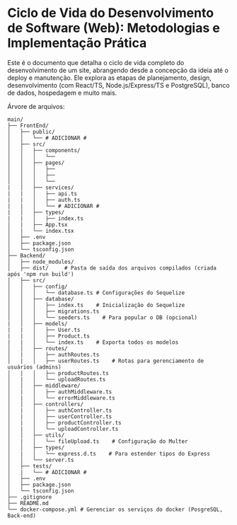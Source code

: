 # Ciclo de Vida do Desenvolvimento de Software (Web): Metodologias e Implementação Prática

Este é o documento que detalha o ciclo de vida completo do desenvolvimento de um site, abrangendo desde a concepção da ideia até o deploy e manutenção. Ele explora as etapas de planejamento, design, desenvolvimento (com React/TS, Node.js/Express/TS e PostgreSQL), banco de dados, hospedagem e muito mais.

Árvore de arquivos:

    main/
    ├── FrontEnd/
    │   ├── public/
    │   │   └── # ADICIONAR #
    │   ├── src/
    │   │   ├── components/
    │   │	│   └── 
    │   │	├── pages/
    │   │   │   ├── 
    │   │   │   ├── 
    │   │   │   └── 
    |   │   ├── services/
    |   |   │   ├── api.ts
    |   |   │   ├── auth.ts
    |   |   │   └── # ADICIONAR #
    |   │   ├── types/
    |   |   │   ├── index.ts
    │   |   ├── App.tsx
    │   |   └── index.tsx
    │   ├── .env
    │   ├── package.json
    │   └── tsconfig.json
    ├── Backend/
    │   ├── node_modules/
    │   ├── dist/     # Pasta de saída dos arquivos compilados (criada após 'npm run build')
    │   ├── src/
    │   │   ├── config/
    │   │	│   └── database.ts # Configurações do Sequelize
    │   │	├── database/
    │   │   │   ├── index.ts    # Inicialização do Sequelize
    │   │   │   ├── migrations.ts
    │   │   │   └── seeders.ts    # Para popular o DB (opcional)
    |   │   ├── models/
    |   |   │   ├── User.ts
    |   |   │   ├── Product.ts
    |   |   │   └── index.ts    # Exporta todos os modelos
    │   │   ├── routes/
    │   |   │   ├── authRoutes.ts
    │   |   │   ├── userRoutes.ts    # Rotas para gerenciamento de usuários (admins)
    │   |   │   ├── productRoutes.ts
    │   |   │   └── uploadRoutes.ts
    │   │   ├── middleware/
    │   |   │   ├── authMiddleware.ts
    │   |   │   └── errorMiddleware.ts
    │   │   ├── controllers/
    │   |   │   ├── authController.ts
    │   |   │   ├── userController.ts
    │   |   │   ├── productController.ts
    │   |   │   └── uploadController.ts
    │   │   ├── utils/
    │   |   │   └── fileUpload.ts    # Configuração do Multer
    │   │   ├── types/
    │   |   │   └── express.d.ts    # Para estender tipos do Express
    │   │   └── server.ts
    │   ├── tests/
    │   |   └── # ADICIONAR #
    │   ├── .env
    │   ├── package.json
    │   └── tsconfig.json
    ├── .gitignore
    ├── README.md
    └── docker-compose.yml # Gerenciar os serviços do docker (PosgreSQL, Back-end)